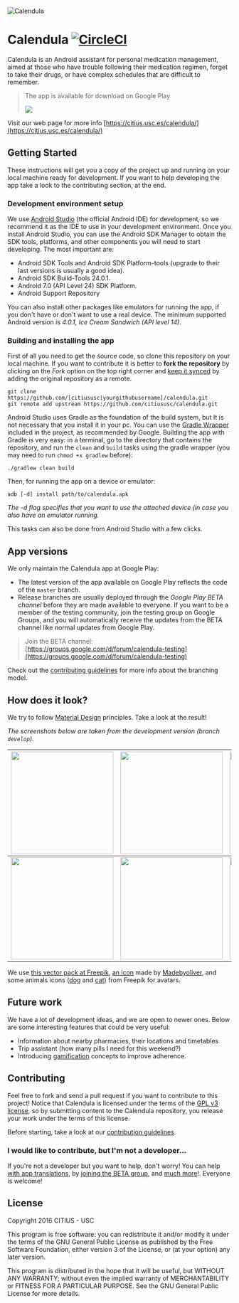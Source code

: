 ![Calendula](https://tec.citius.usc.es/calendula/github-assets/calendula_promo_google_play.png)
# Calendula [![CircleCI](https://circleci.com/gh/citiususc/calendula/tree/develop.svg?style=shield)](https://circleci.com/gh/citiususc/calendula/tree/develop)

Calendula is an Android assistant for personal medication management, aimed at those who have trouble following their medication regimen, forget to take their drugs, or have complex schedules that are difficult to remember.

> The app is available for download on Google Play
>
>[![](https://play.google.com/intl/en_us/badges/images/badge_new.png)](https://play.google.com/store/apps/details?id=es.usc.citius.servando.calendula)
>

Visit our web page for more info  [https://citius.usc.es/calendula/](https://citius.usc.es/calendula/)

## Getting Started

These instructions will get you a copy of the project up and running on your local machine ready for development. If you want to help developing the app take a look to the contributing section, at the end.

### Development environment setup

We use [Android Studio](https://developer.android.com/studio/index.html) (the official Android IDE) for development, so we recommend it as the IDE to use in your development environment. Once you install Android Studio, you can use the Android SDK Manager to obtain the SDK tools, platforms, and other components you will need to start developing. The most important are:

 * Android SDK Tools and Android SDK Platform-tools (upgrade to their last versions is usually a good idea).
 * Android SDK Build-Tools 24.0.1.
 * Android 7.0 (API Level 24) SDK Platform.
 * Android Support Repository

You can also install other packages like emulators for running the app, if you don't have or don't want to use a real device. The minimum supported Android version is *4.0.1, Ice Cream Sandwich (API level 14).*

### Building and installing the app

First of all you need to get the source code, so clone this repository  on your local machine. If you want to contribute it is better to **fork the repository** by clicking on the *Fork* option on the top right corner and
 [keep it synced](https://help.github.com/articles/syncing-a-fork) by adding the original repository as a remote.

```
git clone https://github.com/[citiususc|yourgithubusername]/calendula.git
git remote add upstream https://github.com/citiususc/calendula.git
```

Android Studio uses Gradle as the foundation of the build system, but It is not necessary that you install it in your pc. You can use the [Gradle Wrapper](https://docs.gradle.org/current/userguide/gradle_wrapper.html) included in the project, as recommended by Google. Building the app with
Gradle is very easy: in a terminal, go to the directory that contains the repository, and run the `clean` and `build` tasks using the gradle wrapper (you may need to run `chmod +x gradlew` before):
```
./gradlew clean build
```

Then, for running the app on a device or emulator:
```
adb [-d] install path/to/calendula.apk
```
*The -d flag specifies that you want to use the attached device (in case you also have an emulator running.*

This tasks can also be done from Android Studio with a few clicks.

## App versions
We only maintain the Calendula app at Google Play:

 * The latest version of the app available on Google Play reflects the code of the `master` branch.
 * Release branches are usually deployed through the *Google Play BETA channel* before they are made available to everyone. If you want to be a member of the testing community, join the testing group on Google Groups, and you will automatically receive the updates from the BETA channel like normal updates from Google Play.

> Join the  BETA channel: [https://groups.google.com/d/forum/calendula-testing](https://groups.google.com/d/forum/calendula-testing)

Check out the [contributing guidelines](CONTRIBUTING.md) for more info about the branching model.

## How does it look? ##

We try to follow [Material Design](https://material.google.com/#) principles. Take a look at the result!

*The screenshots below are taken from the development version (branch `develop`).*

  | <img src="https://tec.citius.usc.es/calendula/github-assets/home.png" width="230px"/>  | <img src="https://tec.citius.usc.es/calendula/github-assets/agenda.png" width="230px"/> | <img src="https://tec.citius.usc.es/calendula/github-assets/schedules.png" width="230px"/>
  |:---:|:---:|:---:|
  | <img src="https://tec.citius.usc.es/calendula/github-assets/aviso.png" width="230px"/> | <img src="https://tec.citius.usc.es/calendula/github-assets/navdrawer.png" width="230px"/> | <img src="https://tec.citius.usc.es/calendula/github-assets/profile.png" width="230px"/>


We use <a href="http://www.freepik.com/free-vector/people-avatars_761436.htm">this vector pack at Freepik</a>, [an icon](http://www.flaticon.com/free-icon/baby_136272) made by <a href="http://www.flaticon.com/authors/madebyoliver" title="Madebyoliver">Madebyoliver</a>, and some animals icons ([dog](http://www.flaticon.com/free-icon/dog_194178) and [cat](http://www.flaticon.com/free-icon/cat_194179)) from Freepik for avatars.
## Future work ##

We have a lot of development ideas, and we are open to newer ones. Below are some interesting features that could be very useful:

 * Information about nearby pharmacies, their locations and timetables
 * Trip assistant (how many pills I need for this weekend?)
 * Introducing [gamification](https://en.wikipedia.org/wiki/Gamification) concepts to improve adherence.


## Contributing ##
Feel free to fork and send a pull request if you want to contribute to this project! Notice that Calendula is licensed under the terms of the [GPL v3 license](LICENSE.md), so by submitting content to the Calendula repository, you release your work under the terms of this license.

Before starting, take a look at our [contribution guidelines](CONTRIBUTING.md).

### I would like to contribute, but I'm not a developer...
If you're not a developer but you want to help, don't worry! You can help [with app translations](CONTRIBUTING.md#help-with-app-translations), by [joining the BETA group](#app-versions), and [much more](CONTRIBUTING.md#i-would-like-to-contribute-but-im-not-a-developer)!. Everyone is welcome!

## License

Copyright 2016 CITIUS - USC

This program is free software: you can redistribute it and/or modify
it under the terms of the GNU General Public License as published by
the Free Software Foundation, either version 3 of the License, or
(at your option) any later version.

This program is distributed in the hope that it will be useful,
but WITHOUT ANY WARRANTY; without even the implied warranty of
MERCHANTABILITY or FITNESS FOR A PARTICULAR PURPOSE.  See the
GNU General Public License for more details.
